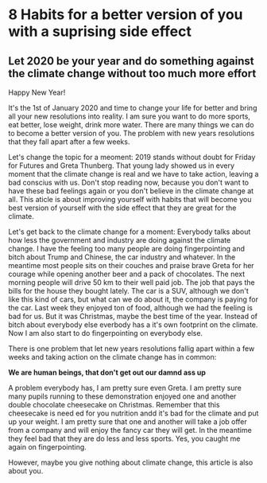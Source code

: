 # 8 Habits for a better version of you with a suprising side effect

## Let 2020 be your year and do something against the climate change without too much more effort

Happy New Year!

It's the 1st of January 2020 and time to change your life for better and bring all your new resolutions into reality. I am sure you want to do more sports,
eat better, lose weight, drink more water. There are many things we can do to become a better version of you. The problem with new years resolutions that they fall
apart after a few weeks.

Let's change the topic for a meoment: 2019 stands without doubt for Friday for Futures and Greta Thunberg. That young lady showed us in every moment that the climate change is real
and we have to take action, leaving a bad conscius with us. Don't stop reading now, because you don't want to have these bad feelings again or you don't believe
in the climate change at all. This aticle is about improving yourself with habits that will become you best version of yourself with the side effect that they are
great for the climate.

Let's get back to the climate change for a moment: Everybody talks about how less the government and industry are doing against the
climate change. I have the feeling too many people are doing fingerpointing and bitch about Trump and Chinese, the car industry and
whatever. In the meantime most people sits on their couches and praise brave Greta for her courage while opening another beer and a pack
of chocolates. The next morning people will drive 50 km to their well paid job. The job that pays the bills for the house they bought lately.
The car is a SUV, although we don't like this kind of cars, but what can we do about it, the company is paying for the car. Last week they enjoyed
ton of food, although we had the feeling is bad for us. But it was Christmas, maybe the best time of the year. Instead of bitch about everybody else everbody
has a it's own footprint on the climate. Now I am also start to do fingerpointing on everybody else.

There is one problem that let new years resolutions fallig apart within a few weeks and taking action on the climate change has in common:

**We are human beings, that don't get out our damnd ass up**

A problem everybody has, I am pretty sure even Greta. I am pretty sure many pupils running to
these demonstration enjoyed one and another double chocolate cheesecake on Christmas. Remember that this cheesecake is need ed for you nutrition andd
it's bad for the climate and put up your weight. I am pretty sure that one and another will take a job offer from a company and will enjoy the fancy car they will get.
In the meantime they feel bad that they are do less and less sports.
Yes, you caught me again on fingerpointing.

However, maybe you give nothing about climate change, this article is also about you.
